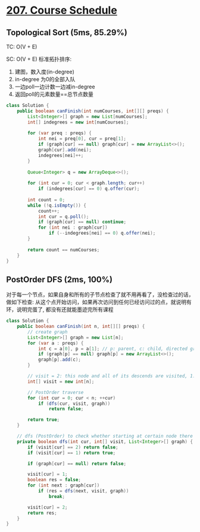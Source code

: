# [207. Course Schedule](https://leetcode.com/problems/course-schedule/)

## Topological Sort (5ms, 85.29%)
TC: O(V + E)

SC: O(V + E)
标准拓扑排序:
1. 建图，数入度(in-degree)
2. in-degree 为0的全部入队
3. 一边poll一边计数一边减in-degree
4. 返回poll的元素数量==总节点数量
```java
class Solution {
    public boolean canFinish(int numCourses, int[][] preqs) {
        List<Integer>[] graph = new List[numCourses];
        int[] indegrees = new int[numCourses];
        
        for (var preq : preqs) {
            int nei = preq[0], cur = preq[1];
            if (graph[cur] == null) graph[cur] = new ArrayList<>();
            graph[cur].add(nei);
            indegrees[nei]++;
        }
        
        Queue<Integer> q = new ArrayDeque<>();
        
        for (int cur = 0; cur < graph.length; cur++)
            if (indegrees[cur] == 0) q.offer(cur);
        
        int count = 0;
        while (!q.isEmpty()) {
            count++;
            int cur = q.poll();
            if (graph[cur] == null) continue;
            for (int nei : graph[cur])
                if (--indegrees[nei] == 0) q.offer(nei);
        }
        
        return count == numCourses;
    }
}
```

## PostOrder DFS (2ms, 100%)
对于每一个节点，如果自身和所有的子节点检查了就不用再看了，没检查过的话，做如下检查:
从这个点开始访问，如果再次访问到任何已经访问过的点，就说明有环，说明完蛋了, 都没有还就能墨迹完所有课程
```java
class Solution {
    public boolean canFinish(int n, int[][] preqs) {
        // create graph
        List<Integer>[] graph = new List[n];
        for (var a : preqs) {
            int c = a[0], p = a[1]; // p: parent, c: child, directed graph
            if (graph[p] == null) graph[p] = new ArrayList<>();
            graph[p].add(c);
        }

        // visit = 2: this node and all of its descends are visited, 1: this node was visited
        int[] visit = new int[n];

        // PostOrder traverse
        for (int cur = 0; cur < n; ++cur)
            if (dfs(cur, visit, graph))
                return false;

        return true;
    }

    // dfs (PostOrder) to check whether starting at certain node there's a cycle
    private boolean dfs(int cur, int[] visit, List<Integer>[] graph) {
        if (visit[cur] == 2) return false;
        if (visit[cur] == 1) return true;

        if (graph[cur] == null) return false;

        visit[cur] = 1;
        boolean res = false;
        for (int next : graph[cur])
            if (res = dfs(next, visit, graph))
                break;

        visit[cur] = 2;
        return res;
    }
}
```